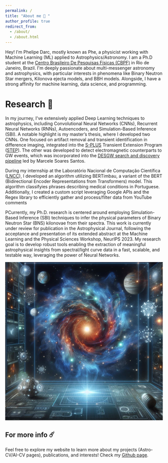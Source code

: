 ```yaml
---
permalink: /
title: "About me 🌠 "
author_profile: true
redirect_from: 
  - /about/
  - /about.html
---
```


Hey! I'm Phelipe Darc, mostly known as Phe, a physicist working with Machine Learning (ML) applied to Astrophysics/Astronomy. I am a Ph.D student at the [Centro Brasileiro De Pesquisas Físicas (CBPF)](https://www.gov.br/cbpf/pt-br/o-cbpf/biografia) in Rio de Janeiro, Brazil. I'm deeply passionate about multi-messenger astronomy and astrophysics, with particular interests in phenomena like Binary Neutron Star mergers, Kilonova ejecta models, and BBH models. Alongside, I have a strong affinity for machine learning, data science, and programming.


Research 🌌
======

In my journey, I've extensively applied Deep Learning techniques to astrophysics, including Convolutional Neural Networks (CNNs), Recurrent Neural Networks (RNNs), Autoencoders, and Simulation-Based Inference (SBI).
A notable highlight is my master’s thesis, where I developed two CNNs. One focused on artifact removal and transient identification in difference imaging, integrated into the [S-PLUS](https://www.splus.iag.usp.br/) Transient Extension Program ([STEP](https://arxiv.org/abs/2312.15057)). The other was developed to detect electromagnetic counterparts to GW events, which was incorporated into the [DESGW search and discovery pipeline](https://www.sciencedirect.com/science/article/pii/S2213133720300792) led by Marcele Soares Santos. 

During my internship at the Laboratório Nacional de Computação Científica ([LNCC](https://www.gov.br/lncc/pt-br/acesso-a-informacao/institucional/o-lncc-1)), I developed an algorithm utilizing BERTimbau, a variant of the BERT (Bidirectional Encoder Representations from Transformers) model. This algorithm classifyies phrases describing medical conditions in Portuguese. Additionally, I created a custom script leveraging Google APIs and the Regex library to efficiently gather and process/filter data from YouTube comments

PCurrently, my Ph.D. research is centered around employing Simulation-Based Inference (SBI) techniques to infer the physical parameters of Binary Neutron Star (BNS) kilonovae from their spectra. This work is currently under review for publication in the Astrophysical Journal, following the acceptance and presentation of its extended abstract at the Machine Learning and the Physical Sciences Workshop, NeurIPS 2023. My research goal is to develop robust tools enabling the extraction of meaningful astrophysical insights from spectral/light curve data in a fast, scalable, and testable way, leveraging the power of Neural Networks.


![Random image genereted by AI](/images/sala.jpg)

For more info ☄️
-----
Feel free to explore my website to learn more about my projects (Astro-CV/AI-CV pages), publications, and interests! 
Check my [Github page](https://github.com/phelipedarc).
